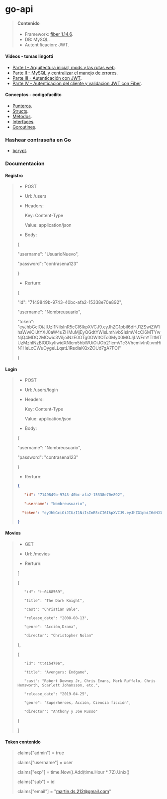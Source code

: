 # go-api

> #### Contenido
>
> - Framework: [fiber 1.14.6](https://docs.gofiber.io/v/1.x/).
> - DB: MySQL.
> - Autentificacion: JWT.

#### Videos - tomas lingotti
- [Parte I - Arquitectura inicial, mods y las rutas web](https://www.youtube.com/watch?v=vQtkgavdxk4).
- [Parte II - MySQL y centralizar el manejo de errores](https://www.youtube.com/watch?v=hhpR825EXAY).
- [Parte III - Autenticación con JWT](https://www.youtube.com/watch?v=LXr1RJaaGhA).
- [Parte IV - Autenticacion del cliente y validacion JWT con Fiber](https://www.youtube.com/watch?v=3Uscn6CNEVU).


#### Conceptos - codigofacilito
- [Punteros](https://www.youtube.com/watch?v=V0cdxZCEzHE).
- [Structs](https://www.youtube.com/watch?v=aBkPQr2VTMc).
- [Métodos](https://www.youtube.com/watch?v=quA5nX8mceY).
- [Interfaces](https://www.youtube.com/watch?v=OeCtHLvf-Eo).
- [Goroutines](https://www.youtube.com/watch?v=rF3VP10S9SM).


### Hashear contraseña en Go
- [bcrypt](https://parzibyte.me/blog/2018/05/31/hasheando-comprobando-contrasenas-golang/).



### Documentacion

#### Registro

>
> - POST
>
> - Url: /users
>
> - Headers:
>
>   Key: Content-Type 
>
>   Value: application/json
>
> - Body:
>
> {
>
>	"username": "UsuarioNuevo",
>
>	"password": "contrasena123"
>
> }
>
> - Rerturn:
>
> {
>
>    "id": "7149849b-9743-40bc-afa2-15338e70e892",
>
>    "username": "Nombreusuario",
>
>   "token": "eyJhbGciOiJIUzI1NiIsInR5cCI6IkpXVCJ9.eyJhZG1pbiI6dHJ1ZSwiZW1haWwiOiJtYXJ0aW4uZHMuMjEyQGdtYWlsLmNvbSIsImV4cCI6MTYwNjQ4MDQ2MCwic3ViIjoiNzE0OTg0OWItOTc0My00MGJjLWFmYTItMTUzMzhlNzBlODkyIiwidXNlcm5hbWUiOiJOb21icmV1c3VhcmlvIn0.vmHiN1HeLcCWuOygeLLqatL1RediaKQxZOUd7gA7FOI"
>
> }
>

#### Login

>
> - POST
>
> - Url: /users/login
>
> - Headers:
>
>   Key: Content-Type 
>
>   Value: application/json
>
> - Body:
>
> {
>
>	"username": "Nombreusuario",
>
>	"password": "contrasena123"
>
> }
>
> - Rerturn:
>```json
> {
>
>    "id": "7149849b-9743-40bc-afa2-15338e70e892",
>
>    "username": "Nombreusuario",
>
>   "token": "eyJhbGciOiJIUzI1NiIsInR5cCI6IkpXVCJ9.eyJhZG1pbiI6dHJ1ZSwiZW1haWwiOiJtYXJ0aW4uZHMuMjEyQGdtYWlsLmNvbSIsImV4cCI6MTYwNjQ4MDY0Niwic3ViIjoiNzE0OTg0OWItOTc0My00MGJjLWFmYTItMTUzMzhlNzBlODkyIiwidXNlcm5hbWUiOiJOb21icmV1c3VhcmlvIn0.cQ6OpjSEP56Jq8TxZJFD9FWARHim_EVxMVFyx7REZBo"
>
> }
>```
>

#### Movies

>
> - GET
>
> - Url: /movies
>
> - Rerturn:
>
>[
>
>    {
>
>        "id": "tt0468569",
>
>        "title": "The Dark Knight",
>
>        "cast": "Christian Bale",
>
>        "release_date": "2008-08-13",
>
>        "genre": "Acción,Drama",
>
>        "director": "Christopher Nolan"
>
>    },
>
>    {
>
>        "id": "tt4154796",
>
>        "title": "Avengers: Endgame",
>
>        "cast": "Robert Downey Jr, Chris Evans, Mark Ruffalo, Chris Hemsworth, Scarlett Johansson, etc.",
>
>        "release_date": "2019-04-25",
>
>        "genre": "Superhéroes, Acción, Ciencia ficción",
>
>        "director": "Anthony y Joe Russo"
>
>    }
>
>]
>



#### Token contenido

>
>	claims["admin"] = true
>
>	claims["username"] = user
>
>	claims["exp"] = time.Now().Add(time.Hour * 72).Unix()
>
>	claims["sub"] = id
>
>	claims["email"] = "martin.ds.212@gmail.com"
>
